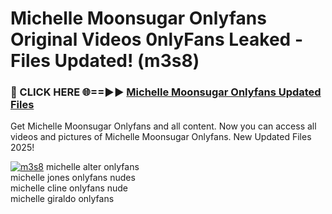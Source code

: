 # Michelle Moonsugar Onlyfans Original Videos 0nlyFans Leaked - Files Updated! (m3s8)

<h3>🔴 CLICK HERE 🌐==►► <a href="https://tinyurl.com/2jnfzry5" rel="nofollow">Michelle Moonsugar Onlyfans Updated Files</a></h3>

Get Michelle Moonsugar Onlyfans and all content. Now you can access all videos and pictures of Michelle Moonsugar Onlyfans. New Updated Files 2025!

[![m3s8](https://i.imgur.com/GyGTBgg.gif)](https://tinyurl.com/2jnfzry5)
michelle alter onlyfans<br>
michelle jones onlyfans nudes<br>
michelle cline onlyfans nude<br>
michelle giraldo onlyfans